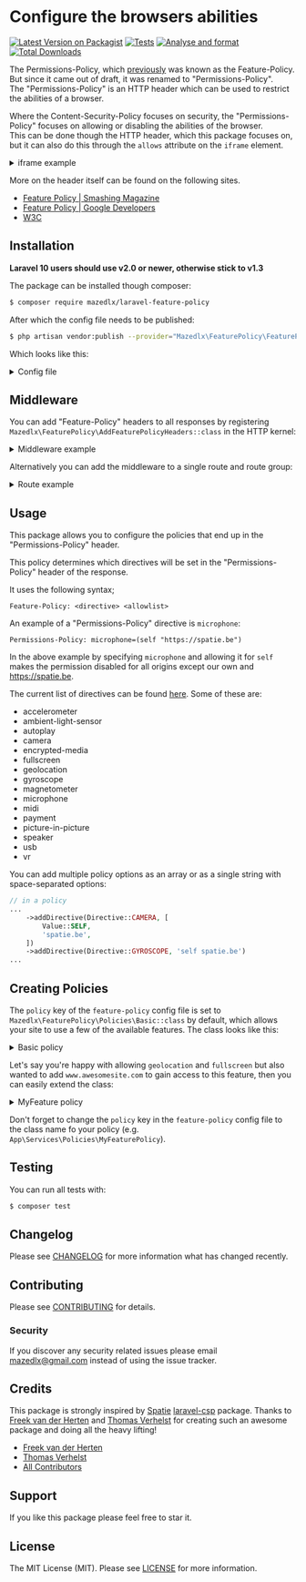 # Configure the browsers abilities

[![Latest Version on Packagist](https://img.shields.io/packagist/v/mazedlx/laravel-feature-policy.svg?style=flat-square)](https://packagist.org/packages/mazedlx/laravel-feature.policy)
[![Tests](https://github.com/mazedlx/laravel-feature-policy/actions/workflows/test.yml/badge.svg)](https://github.com/mazedlx/laravel-feature-policy/actions/workflows/test.yml)
[![Analyse and format](https://github.com/mazedlx/laravel-feature-policy/actions/workflows/code-quality.yml/badge.svg)](https://github.com/mazedlx/laravel-feature-policy/actions/workflows/code-quality.yml)
[![Total Downloads](https://img.shields.io/packagist/dt/mazedlx/laravel-feature-policy.svg?style=flat-square)](https://packagist.org/packages/mazedlx/laravel-feature-policy)


The Permissions-Policy, which [previously](https://docs.w3cub.com/http/headers/feature-policy) was known as the Feature-Policy.
But since it came out of draft, it was renamed to "Permissions-Policy".  
The "Permissions-Policy" is an HTTP header which can be used to restrict the abilities of a browser.

Where the Content-Security-Policy focuses on security, the "Permissions-Policy" focuses on allowing or disabling the abilities of the browser.  
This can be done though the HTTP header, which this package focuses on, but it can also do this through the `allows` attribute on the `iframe` element.

<details>
<summary>iframe example</summary>

```html
<iframe width="643" height="360" frameborder="0" allow="autoplay; fullscreen" allowfullscreen></iframe>
```

</details>

More on the header itself can be found on the following sites.
- [Feature Policy | Smashing Magazine](https://www.smashingmagazine.com/2018/12/feature-policy/)
- [Feature Policy | Google Developers](https://developer.chrome.com/blog/feature-policy/)
- [W3C](https://www.w3.org/TR/permissions-policy/)

## Installation

**Laravel 10 users should use v2.0 or newer, otherwise stick to v1.3**

The package can be installed though composer:
```bash
$ composer require mazedlx/laravel-feature-policy
```
After which the config file needs to be published:
```bash
$ php artisan vendor:publish --provider="Mazedlx\FeaturePolicy\FeaturePolicyServiceProvider" --tag="config"
```

Which looks like this:
<details>
<summary>Config file</summary>

```php
<?php

return [
    /*
     * A policy will determine which "Permissions-Policy" headers will be set.
     * A valid policy extends `Mazedlx\FeaturePolicy\Policies\Policy`
     */
    'policy' => Mazedlx\FeaturePolicy\Policies\Basic::class,

    /*
     * "Feature-Policy" headers will only be added if this is set to true
     */
    'enabled' => env('FPH_ENABLED', true),
];
```
</details>

## Middleware

You can add "Feature-Policy" headers to all responses by registering `Mazedlx\FeaturePolicy\AddFeaturePolicyHeaders::class` in the HTTP kernel:
<details>
<summary>Middleware example</summary>

```php
// app/Http/Kernel.php

...

protected $middlewareGroups = [
    'web' => [
        ...
        \Mazedlx\FeaturePolicy\AddFeaturePolicyHeaders::class,
    ]
];
```
</details>

Alternatively you can add the middleware to a single route and route group:
<details>
<summary>Route example</summary>

```php
// in a routes file
use App\Http\Controllers\HomeController;
use Mazedlx\FeaturePolicy\AddFeaturePolicyHeaders;

Route::get('/home', HomeController::class)
    ->middleware(AddFeaturePolicyHeaders::class);
```

You could even pass a policy as a parameter and override the policy specified in the config file:

```php
// in a routes file
use App\Http\Controllers\HomeController;
use Mazedlx\FeaturePolicy\AddFeaturePolicyHeaders;

Route::get('/home', HomeController::class)
    ->middleware(AddFeaturePolicyHeaders::class . ':' . MyFeaturePolicy::class);
```
</details>

## Usage

This package allows you to configure the policies that end up in the "Permissions-Policy" header. 

This policy determines which directives will be set in the "Permissions-Policy" header of the response.

It uses the following syntax;
```text
Feature-Policy: <directive> <allowlist>
```

An example of a "Permissions-Policy" directive is `microphone`:

`Permissions-Policy: microphone=(self "https://spatie.be")`

In the above example by specifying `microphone` and allowing it for `self` makes the permission disabled for all origins except our own and https://spatie.be.

The current list of directives can be found [here](https://github.com/w3c/webappsec-permissions-policy/blob/main/features.md).
Some of these are:
- accelerometer
- ambient-light-sensor
- autoplay
- camera
- encrypted-media
- fullscreen
- geolocation
- gyroscope
- magnetometer
- microphone
- midi
- payment
- picture-in-picture
- speaker
- usb
- vr

You can add multiple policy options as an array or as a single string with space-separated options:

```php
// in a policy
...
    ->addDirective(Directive::CAMERA, [
        Value::SELF,
        'spatie.be',
    ])
    ->addDirective(Directive::GYROSCOPE, 'self spatie.be')
...
```

## Creating Policies

The `policy` key of the `feature-policy` config file is set to `Mazedlx\FeaturePolicy\Policies\Basic::class` by default, which allows your site to use a few of the available features. The class looks like this:

<details>
<summary>Basic policy</summary>

```php
<?php

namespace Mazedlx\FeaturePolicy\Policies;

use Mazedlx\FeaturePolicy\Value;
use Mazedlx\FeaturePolicy\Directive;

class Basic extends Policy
{
    public function configure()
    {
        $this->addDirective(Directive::GEOLOCATION, Value::SELF)
            ->addDirective(Directive::FULLSCREEN, Value::SELF);
    }
}
```

</details>

Let's say you're happy with allowing `geolocation` and `fullscreen` but also wanted to add `www.awesomesite.com` to gain access to this feature, then you can easily extend the class:

<details>
<summary>MyFeature policy</summary>

```php
<?php

namespace App\Services\FeaturePolicy\Policies;

use Mazedlx\FeaturePolicy\Directive;
use Mazedlx\FeaturePolicy\Policies\Basic;

class MyFeaturePolicy extends Basic
{
    public function configure()
    {
        parent::configure();

        $this->addDirective(Directive::GEOLOCATION, 'www.awesomesite.com')
            ->addDirective(Directive::FULLSCREEN, 'www.awesomesite.com');
    }
}
```
</details>

Don't forget to change the `policy` key in the `feature-policy` config file to the class name fo your policy (e.g. `App\Services\Policies\MyFeaturePolicy`).

## Testing

You can run all tests with:

```bash
$ composer test
```

## Changelog

Please see [CHANGELOG](https://github.com/mazedlx/laravel-feature-policy/blob/master/CHANGELOG.md) for more information what has changed recently.

## Contributing

Please see [CONTRIBUTING](https://github.com/mazedlx/laravel-feature-policy/blob/master/CONTRIBUTING.md) for details.

### Security

If you discover any security related issues please email mazedlx@gmail.com instead of using the issue tracker.

## Credits

This package is strongly inspired by [Spatie](https://spatie.be) [laravel-csp](https://github.com/spatie/laravel-csp) package.
Thanks to [Freek van der Herten](https://github.com/freekmurze) and [Thomas Verhelst](https://github.com/TVke) for creating such an awesome package and doing all the heavy lifting!

- [Freek van der Herten](https://github.com/freekmurze)
- [Thomas Verhelst](https://github.com/TVke)
- [All Contributors](https://github.com/mazedlx/laravel-feature-policy/contributors)

## Support

If you like this package please feel free to star it.

## License

The MIT License (MIT). Please see [LICENSE](https://github.com/mazedlx/laravel-feature-policy/blob/master/LICENSE.md) for more information.
